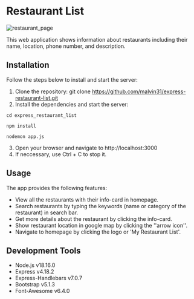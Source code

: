 # Restaurant List 
![restaurant_page](https://github.com/malvin31/express-restaurant-list/assets/136046845/77f589b8-c696-4f9d-bca8-5f8e3eb03644)

This web application shows information about restaurants including their name, location, phone number, and description.


## Installation
Follow the steps below to install and start the server: 
1. Clone the repository: git clone https://github.com/malvin31/express-restaurant-list.git
2. Install the dependencies and start the server:
```
cd express_restaurant_list
```

```
npm install
```

```
nodemon app.js
```

3. Open your browser and navigate to http://localhost:3000
4. If neccessary, use Ctrl + C to stop it.


## Usage 

The app provides the following features:

- View all the restaurants with their info-card in homepage.
- Search restaurants by typing the keywords (name or category of the restaurant) in search bar.
- Get more details about the restaurant by clicking the info-card.
- Show restaurant location in google map by clicking the ''arrow icon''.
- Navigate to homepage by clicking the logo or 'My Restaurant List'.


## Development Tools

- Node.js v18.16.0
- Express v4.18.2
- Express-Handlebars v7.0.7
- Bootstrap v5.1.3
- Font-Awesome v6.4.0





